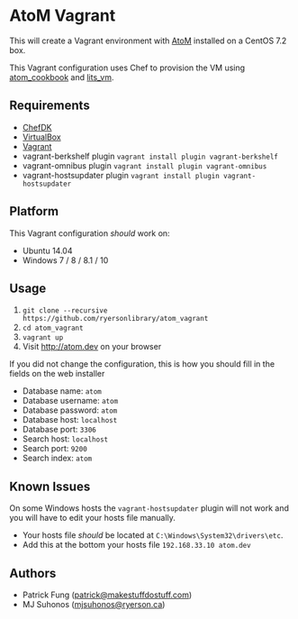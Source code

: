 AtoM Vagrant
=============
This will create a Vagrant environment with [AtoM](https://www.accesstomemory.org/) installed on a CentOS 7.2 box.

This Vagrant configuration uses Chef to provision the VM using [atom_cookbook](https://github.com/ryersonlibrary/atom_cookbook) and [lits_vm](https://github.com/ryersonlibrary/lits_vm).

Requirements
------------
* [ChefDK](https://downloads.chef.io/chef-dk/)
* [VirtualBox](https://www.virtualbox.org/)
* [Vagrant](https://vagrantup.com)
* vagrant-berkshelf plugin `vagrant install plugin vagrant-berkshelf`
* vagrant-omnibus plugin `vagrant install plugin vagrant-omnibus`
* vagrant-hostsupdater plugin `vagrant install plugin vagrant-hostsupdater`

## Platform
This Vagrant configuration *should* work on:
* Ubuntu 14.04
* Windows 7 / 8 / 8.1 / 10

## Usage
1. `git clone --recursive https://github.com/ryersonlibrary/atom_vagrant`
2. `cd atom_vagrant`
3. `vagrant up`
4. Visit http://atom.dev on your browser

If you did not change the configuration, this is how you should fill in the fields on the web installer
* Database name: `atom`
* Database username: `atom`
* Database password: `atom`
* Database host: `localhost`
* Database port: `3306`
* Search host: `localhost`
* Search port: `9200`
* Search index: `atom`

## Known Issues
On some Windows hosts the `vagrant-hostsupdater` plugin will not work and you will have to edit your hosts file manually. 
* Your hosts file *should* be located at `C:\Windows\System32\drivers\etc`.
* Add this at the bottom your hosts file `192.168.33.10 atom.dev`

## Authors
* Patrick Fung (<patrick@makestuffdostuff.com>)
* MJ Suhonos (<mjsuhonos@ryerson.ca>)
